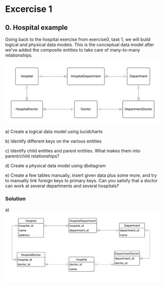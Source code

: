 # Excercise 1

## 0. Hospital example

Going back to the hospital exercise from exercise0, task 1, we will build logical and physical data models. This is the conceptual data model after we've added the composite entities to take care of many-to-many relationships.

<img src = "../assets/v2_conceptual_hospital_ex0_1.png" width=500>

a) Create a logical data model using lucidcharts

b) Identify different keys on the various entities

c) Identify child entities and parent entities. What makes them into parent/child relationships?

d) Create a physical data model using dbdiagram

e) Create a few tables manually, insert given data plus some more, and try to manually link foreign keys to primary keys. Can you satisfy that a doctor can work at several departments and several hospitals?

### Solution

a) 
<img src = "../assets/v2_hospital_ex1_0.png" width=500>
